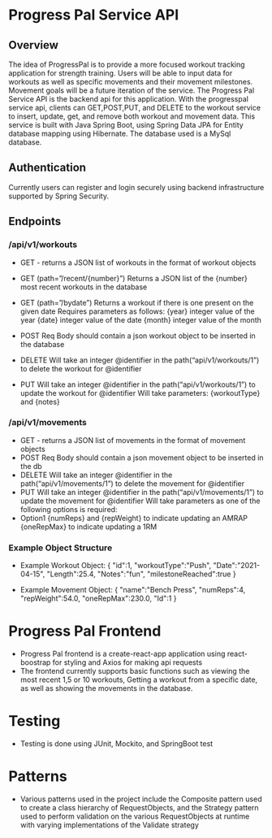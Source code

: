 # Progress Pal Service API
## Overview
The idea of ProgressPal is to provide a more focused workout tracking application for strength training. Users will be able to input data for workouts as well as specific movements and their movement milestones. Movement goals will be a future iteration of the service. The Progress Pal Service API is the backend api for this application. With the progresspal service api, clients can GET,POST,PUT, and DELETE to the workout service to insert, update, get, and remove both workout and movement data. This service is built with Java Spring Boot, using Spring Data JPA for Entity database mapping using Hibernate. The database used is a MySql database. 

## Authentication
Currently users can register and login securely using backend infrastructure supported by Spring Security.

## Endpoints

### /api/v1/workouts
- GET - returns a JSON list of workouts in the format of workout objects
- GET (path=”/recent/{number}”) 
Returns a JSON list of the {number} most recent workouts in the database
- GET (path=”/bydate”) 
Returns a workout if there is one present on the given date
Requires parameters as follows:
{year} integer value of the year
{date} integer value of the date
{month} integer value of the month

- POST 
Req Body should contain a json workout object to be inserted in the database
- DELETE
Will take an integer @identifier in the path(“api/v1/workouts/1”) to delete the workout for @identifier
- PUT
Will take an integer @identifier in the path(“api/v1/workouts/1”) to update the workout for @identifier
Will take parameters: {workoutType} and {notes} 

### /api/v1/movements
- GET - returns a JSON list of movements in the format of movement objects
- POST 
Req Body should contain a json movement object to be inserted in the db
- DELETE
Will take an integer @identifier in the path(“api/v1/movements/1”) to delete the movement for @identifier
- PUT
Will take an integer @identifier in the path(“api/v1/movements/1”) to update the movement for @identifier
Will take parameters as one of the following options is required:
- Option1
{numReps} and {repWeight} to indicate updating an AMRAP 
{oneRepMax} to indicate updating a 1RM

### Example Object Structure
- Example Workout Object:
{
"id":1,
"workoutType":"Push",
"Date":"2021-04-15",
"Length":25.4,
"Notes":"fun",
"milestoneReached":true
}

- Example Movement Object:
{
"name":"Bench Press",
"numReps":4,
"repWeight":54.0,
"oneRepMax":230.0,
"Id":1
}


# Progress Pal Frontend

* Progress Pal frontend is a create-react-app application using react-boostrap for styling and Axios for making api requests
* The frontend currently supports basic functions such as viewing the most recent 1,5 or 10 workouts, Getting a workout from a specific date, as well as showing the movements in the database. 

# Testing 
- Testing is done using JUnit, Mockito, and SpringBoot test

# Patterns
- Various patterns used in the project include the Composite pattern used to create a class hierarchy of RequestObjects, and the Strategy pattern used to perform validation on the various RequestObjects at runtime with varying implementations of the Validate strategy
